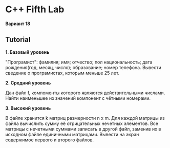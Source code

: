 # C++ Fifth Lab
**Вариант 18**

## Tutorial
**1. Базовый уровень**

"Програмист":
		фамилия; имя; отчество; пол национальность; дата рождения(год, месяц, число); образование; номер телефона. Вывести сведение о програмистаx, которым меньше 25 лет.
    
**2. Средний уровень**

Дан файл f, компоменты которого являются действительными числами. Найти наименьшее из значений компонент с чётными номерами.

**3. Высокий уровень**

В файле хранится k матриц размерности n х m. Для каждой матрицы из файла вычислить сумму её отрицательных нечетных элементов. Все матрицы с нечетными суммами записать в другой файл, заменив их в исходном файле единичными матрицами. Вывести на экран содержимое первого и второго файлов.

